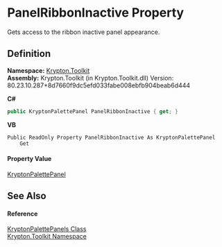 # PanelRibbonInactive Property


Gets access to the ribbon inactive panel appearance.



## Definition
**Namespace:** <a href="79d2eac2-21f4-54ff-7552-b20c33c30600.md">Krypton.Toolkit</a>  
**Assembly:** Krypton.Toolkit (in Krypton.Toolkit.dll) Version: 80.23.10.287+8d7660f9dc5efd033fabe008ebfb904beab6d444

**C#**
``` C#
public KryptonPalettePanel PanelRibbonInactive { get; }
```
**VB**
``` VB
Public ReadOnly Property PanelRibbonInactive As KryptonPalettePanel
	Get
```



#### Property Value
<a href="db13f8a3-c368-81a5-2fb3-39e150636129.md">KryptonPalettePanel</a>

## See Also


#### Reference
<a href="2b6601f1-ec4c-6517-c12c-81956e0c2e59.md">KryptonPalettePanels Class</a>  
<a href="79d2eac2-21f4-54ff-7552-b20c33c30600.md">Krypton.Toolkit Namespace</a>  
